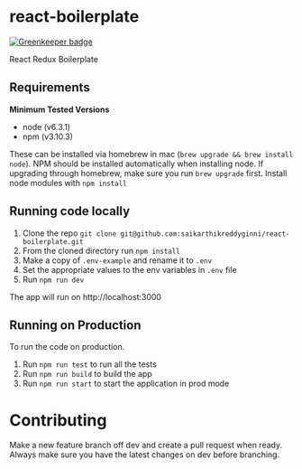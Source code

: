 # react-boilerplate

[![Greenkeeper badge](https://badges.greenkeeper.io/saikarthikreddyginni/react-boilerplate.svg)](https://greenkeeper.io/)

React Redux Boilerplate

## Requirements
**Minimum Tested Versions**
- node (v6.3.1)
- npm (v3.10.3)

These can be installed via homebrew in mac (`brew upgrade && brew install node`). NPM should be installed automatically when installing node. If upgrading through homebrew, make sure you run `brew upgrade` first.
Install node modules with `npm install`

## Running code locally
 1. Clone the repo `git clone git@github.com:saikarthikreddyginni/react-boilerplate.git`
 2. From the cloned directory run `npm install`
 3. Make a copy of `.env-example` and rename it to `.env`
 4. Set the appropriate values to the env variables in `.env` file
 5. Run `npm run dev`

The app will run on http://localhost:3000

## Running on Production
To run the code on production.
1. Run `npm run test` to run all the tests
2. Run `npm run build` to build the app
3. Run `npm run start` to start the application in prod mode

# Contributing
Make a new feature branch off dev and create a pull request when ready. Always make sure you have the latest changes on dev before branching.
